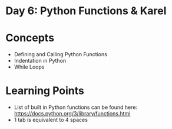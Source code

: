 # Day 6: Python Functions & Karel
# Concepts
* Defining and Calling Python Functions
* Indentation in Python
* While Loops

# Learning Points
* List of built in Python functions can be found here: https://docs.python.org/3/library/functions.html
* 1 tab is equivalent to 4 spaces
